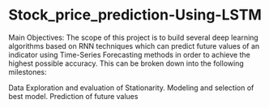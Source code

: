 # Stock_price_prediction-Using-LSTM

Main Objectives:
The scope of this project is to build several deep learning algorithms based on RNN techniques which can predict future values of an indicator using Time-Series Forecasting methods in order to achieve the highest possible accuracy. This can be broken down into the following milestones:

Data Exploration and evaluation of Stationarity. Modeling and selection of best model. Prediction of future values
